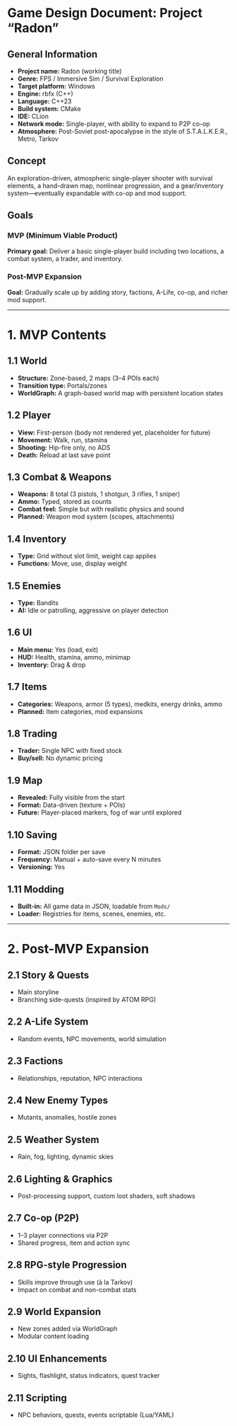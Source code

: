 # Game Design Document: Project “Radon”

## General Information

- **Project name:** Radon (working title)
- **Genre:** FPS / Immersive Sim / Survival Exploration
- **Target platform:** Windows
- **Engine:** rbfx (C++)
- **Language:** C++23
- **Build system:** CMake
- **IDE:** CLion
- **Network mode:** Single-player, with ability to expand to P2P co-op
- **Atmosphere:** Post-Soviet post-apocalypse in the style of S.T.A.L.K.E.R., Metro, Tarkov

## Concept

An exploration-driven, atmospheric single-player shooter with survival elements, a hand-drawn map, nonlinear progression, and a gear/inventory system—eventually expandable with co-op and mod support.

## Goals

### MVP (Minimum Viable Product)

**Primary goal:** Deliver a basic single-player build including two locations, a combat system, a trader, and inventory.

### Post-MVP Expansion

**Goal:** Gradually scale up by adding story, factions, A-Life, co-op, and richer mod support.

---

# 1. MVP Contents

## 1.1 World

- **Structure:** Zone-based, 2 maps (3–4 POIs each)
- **Transition type:** Portals/zones
- **WorldGraph:** A graph-based world map with persistent location states

## 1.2 Player

- **View:** First-person (body not rendered yet, placeholder for future)
- **Movement:** Walk, run, stamina
- **Shooting:** Hip-fire only, no ADS
- **Death:** Reload at last save point

## 1.3 Combat & Weapons

- **Weapons:** 8 total (3 pistols, 1 shotgun, 3 rifles, 1 sniper)
- **Ammo:** Typed, stored as counts
- **Combat feel:** Simple but with realistic physics and sound
- **Planned:** Weapon mod system (scopes, attachments)

## 1.4 Inventory

- **Type:** Grid without slot limit, weight cap applies
- **Functions:** Move, use, display weight

## 1.5 Enemies

- **Type:** Bandits
- **AI:** Idle or patrolling, aggressive on player detection

## 1.6 UI

- **Main menu:** Yes (load, exit)
- **HUD:** Health, stamina, ammo, minimap
- **Inventory:** Drag & drop

## 1.7 Items

- **Categories:** Weapons, armor (5 types), medkits, energy drinks, ammo
- **Planned:** Item categories, mod expansions

## 1.8 Trading

- **Trader:** Single NPC with fixed stock
- **Buy/sell:** No dynamic pricing

## 1.9 Map

- **Revealed:** Fully visible from the start
- **Format:** Data-driven (texture + POIs)
- **Future:** Player-placed markers, fog of war until explored

## 1.10 Saving

- **Format:** JSON folder per save
- **Frequency:** Manual + auto-save every N minutes
- **Versioning:** Yes

## 1.11 Modding

- **Built-in:** All game data in JSON, loadable from `Mods/`
- **Loader:** Registries for items, scenes, enemies, etc.

---

# 2. Post-MVP Expansion

## 2.1 Story & Quests

- Main storyline
- Branching side-quests (inspired by ATOM RPG)

## 2.2 A-Life System

- Random events, NPC movements, world simulation

## 2.3 Factions

- Relationships, reputation, NPC interactions

## 2.4 New Enemy Types

- Mutants, anomalies, hostile zones

## 2.5 Weather System

- Rain, fog, lighting, dynamic skies

## 2.6 Lighting & Graphics

- Post-processing support, custom loot shaders, soft shadows

## 2.7 Co-op (P2P)

- 1–3 player connections via P2P
- Shared progress, item and action sync

## 2.8 RPG-style Progression

- Skills improve through use (à la Tarkov)
- Impact on combat and non-combat stats

## 2.9 World Expansion

- New zones added via WorldGraph
- Modular content loading

## 2.10 UI Enhancements

- Sights, flashlight, status indicators, quest tracker

## 2.11 Scripting

- NPC behaviors, quests, events scriptable (Lua/YAML)
